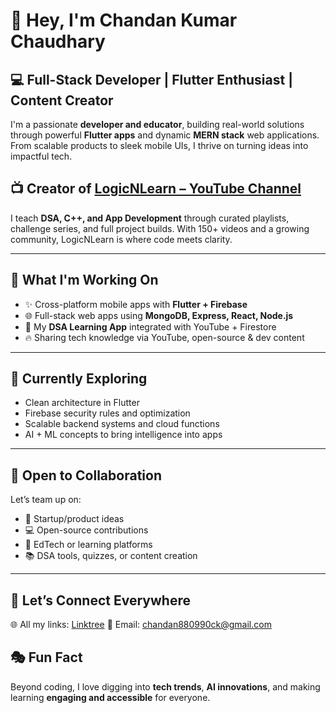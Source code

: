 
# 👋 Hey, I'm **Chandan Kumar Chaudhary**

## 💻 Full-Stack Developer | Flutter Enthusiast | Content Creator

I'm a passionate **developer and educator**, building real-world solutions through powerful **Flutter apps** and dynamic **MERN stack** web applications. From scalable products to sleek mobile UIs, I thrive on turning ideas into impactful tech.

## 📺 Creator of [LogicNLearn – YouTube Channel](https://www.youtube.com/@LogicNLearn)

I teach **DSA, C++, and App Development** through curated playlists, challenge series, and full project builds. With 150+ videos and a growing community, LogicNLearn is where code meets clarity.

---

## 🚀 What I'm Working On

* ✨ Cross-platform mobile apps with **Flutter + Firebase**
* 🌐 Full-stack web apps using **MongoDB, Express, React, Node.js**
* 📱 My **DSA Learning App** integrated with YouTube + Firestore
* 🔥 Sharing tech knowledge via YouTube, open-source & dev content

---

## 🧠 Currently Exploring

* Clean architecture in Flutter
* Firebase security rules and optimization
* Scalable backend systems and cloud functions
* AI + ML concepts to bring intelligence into apps

---

## 🤝 Open to Collaboration

Let’s team up on:

* 🚀 Startup/product ideas
* 💻 Open-source contributions
* 🎯 EdTech or learning platforms
* 📚 DSA tools, quizzes, or content creation

---

## 🔗 Let’s Connect Everywhere

🌐 All my links: [Linktree](https://linktr.ee/Yash8899)
📧 Email: chandan880990ck@gmail.com

## 🎭 Fun Fact

Beyond coding, I love digging into **tech trends**, **AI innovations**, and making learning **engaging and accessible** for everyone.


